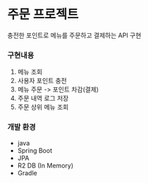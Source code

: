 # 주문 프로젝트
충전한 포인트로 메뉴를 주문하고 결제하는 API 구현

### 구현내용
1. 메뉴 조회
2. 사용자 포인트 충전
3. 메뉴 주문 -> 포인트 차감(결제)
4. 주문 내역 로그 저장
5. 주문 상위 메뉴 조회

### 개발 환경
- java
- Spring Boot
- JPA
- R2 DB (In Memory)
- Gradle

